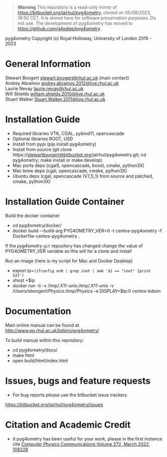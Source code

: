 > **Warning**
> This repository is a read-only mirror of https://bitbucket.org/jairhul/pyg4ometry, cloned on 05/08/2023, 18:50 CET.
> It is stored here for software preservation purposes. Do not use.
> The development of pyg4ometry has moved to https://github.com/g4edge/pyg4ometry.

pyg4ometry Copyright (c) Royal Holloway, University of London 2015 - 2023

General Information
===================

Stewart Boogert       <stewart.boogert@rhul.ac.uk> (main contact)  
Andrey Abramov        <andrey.abramov.2012@live.rhul.ac.uk>  
Laurie Nevay          <laurie.nevay@rhul.ac.uk>  
Will Shields          <william.shields.2010@live.rhul.ac.uk>  
Stuart Walker         <Stuart.Walker.2011@live.rhul.ac.uk>

Installation Guide
==================

  * Required libraries VTK, CGAL, pybind11, opencascade
  * Optional libraries ROOT, USD
  * Install from pypi (pip install pyg4ometry)
  * Install from source (git clone https://stewartboogert@bitbucket.org/jairhul/pyg4ometry.git; cd pyg4ometry; make install or make develop)
  * Mac ports deps (cgal5, opencascade, boost, cmake, python3X)
  * Mac brew deps (cgal, opencascade, cmake, python3X)
  * Ubuntu deps (cgal, opencascade (V7_5_1) from source and patched, cmake, python3X)

Installation Guide Container
============================
 
Build the docker container

  * cd pyg4ometry/docker/
  * docker build --build-arg PYG4OMETRY_VER=0 -t centos-pyg4ometry -f Dockerfile-centos-pyg4ometry .

If the *pyg4ometry* `git` repository has changed change the value of PYG4OMETRY_VER variable
as this will for a clone and install 

Run an image (here is my script for Mac and Docker Desktop)

  * export ip=`(ifconfig en0 | grep inet | awk '$1 == "inet" {print $2}')`
  * xhost +$ip
  * docker run -ti -v /tmp/.X11-unix:/tmp/.X11-unix -v /Users/sboogert/Physics:/tmp/Physics -e DISPLAY=$ip:0 centos-bdsim 
  
Documentation 
=============

Main online manual can be found at http://www.pp.rhul.ac.uk/bdsim/pyg4ometry/

To build manual within this repository:

  * cd pyg4ometry/docs/
  * make html
  * open build/html/index.html


Issues, bugs and feature requests 
=================================

  * For bug reports please use the bitbucket issue trackers

https://bitbucket.org/jairhul/pyg4ometry/issues

Citation and Academic Credit 
============================

  * It pyg4ometry has been useful for your work, please in the first instance cite [Computer Physics Communications Volume 272, March 2022, 108228](https://www.sciencedirect.com/science/article/pii/S0010465521003404)
